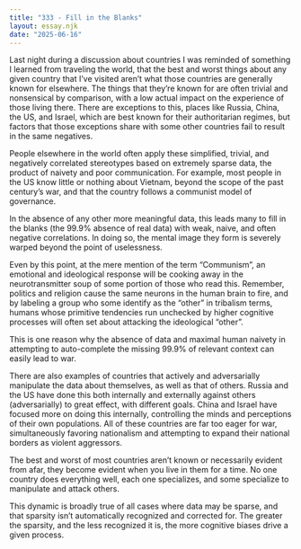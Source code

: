```yaml
---
title: "333 - Fill in the Blanks"
layout: essay.njk
date: "2025-06-16"
---
```


Last night during a discussion about countries I was reminded of something I learned from traveling the world, that the best and worst things about any given country that I’ve visited aren’t what those countries are generally known for elsewhere. The things that they’re known for are often trivial and nonsensical by comparison, with a low actual impact on the experience of those living there. There are exceptions to this, places like Russia, China, the US, and Israel, which are best known for their authoritarian regimes, but factors that those exceptions share with some other countries fail to result in the same negatives.
 
People elsewhere in the world often apply these simplified, trivial, and negatively correlated stereotypes based on extremely sparse data, the product of naivety and poor communication. For example, most people in the US know little or nothing about Vietnam, beyond the scope of the past century’s war, and that the country follows a communist model of governance. 
 
In the absence of any other more meaningful data, this leads many to fill in the blanks (the 99.9% absence of real data) with weak, naive, and often negative correlations. In doing so, the mental image they form is severely warped beyond the point of uselessness.
 
Even by this point, at the mere mention of the term “Communism”, an emotional and ideological response will be cooking away in the neurotransmitter soup of some portion of those who read this. Remember, politics and religion cause the same neurons in the human brain to fire, and by labeling a group who some identify as the “other” in tribalism terms, humans whose primitive tendencies run unchecked by higher cognitive processes will often set about attacking the ideological “other”.
 
This is one reason why the absence of data and maximal human naivety in attempting to auto-complete the missing 99.9% of relevant context can easily lead to war.
 
There are also examples of countries that actively and adversarially manipulate the data about themselves, as well as that of others. Russia and the US have done this both internally and externally against others (adversarially) to great effect, with different goals. China and Israel have focused more on doing this internally, controlling the minds and perceptions of their own populations. All of these countries are far too eager for war, simultaneously favoring nationalism and attempting to expand their national borders as violent aggressors.
 
The best and worst of most countries aren’t known or necessarily evident from afar, they become evident when you live in them for a time. No one country does everything well, each one specializes, and some specialize to manipulate and attack others.
 
This dynamic is broadly true of all cases where data may be sparse, and that sparsity isn’t automatically recognized and corrected for. The greater the sparsity, and the less recognized it is, the more cognitive biases drive a given process.